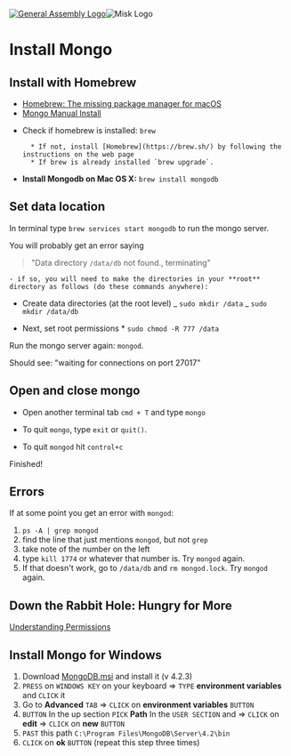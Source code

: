 [![General Assembly Logo](https://camo.githubusercontent.com/1a91b05b8f4d44b5bbfb83abac2b0996d8e26c92/687474703a2f2f692e696d6775722e636f6d2f6b6538555354712e706e67)](https://generalassemb.ly/education/web-development-immersive)![Misk Logo](https://i.ibb.co/KmXhJbm/Webp-net-resizeimage-1.png)

# Install Mongo

## Install with Homebrew

- [Homebrew: The missing package manager for macOS](https://brew.sh/)
- [Mongo Manual Install](https://docs.mongodb.com/manual/installation/)

* Check if homebrew is installed: `brew`

      	* If not, install [Homebrew](https://brew.sh/) by following the instructions on the web page
      	* If brew is already installed `brew upgrade`.

* **Install Mongodb on Mac OS X:** `brew install mongodb`

## Set data location

In terminal type `brew services start mongodb` to run the mongo server.

You will probably get an error saying

> "Data directory `/data/db` not found., terminating"

    - if so, you will need to make the directories in your **root** directory as follows (do these commands anywhere):

- Create data directories (at the root level)
  _ `sudo mkdir /data`
  _ `sudo mkdir /data/db`

- Next, set root permissions \* `sudo chmod -R 777 /data`

Run the mongo server again: `mongod`.

Should see: "waiting for connections on port 27017"

## Open and close mongo

- Open another terminal tab `cmd + T` and type `mongo`

- To quit `mongo`, type `exit` or `quit()`.

- To quit `mongod` hit `control+c`

Finished!

## Errors

If at some point you get an error with `mongod`:

1. `ps -A | grep mongod`
1. find the line that just mentions `mongod`, but not `grep`
1. take note of the number on the left
1. type `kill 1774` or whatever that number is. Try `mongod` again.
1. If that doesn't work, go to `/data/db` and `rm mongod.lock`. Try `mongod` again.

## Down the Rabbit Hole: Hungry for More

[Understanding Permissions](https://www.elated.com/articles/understanding-permissions/)

## Install Mongo for Windows

1. Download [MongoDB.msi](https://www.mongodb.com/download-center/community) and install it (v 4.2.3)
1. `PRESS` on `WINDOWS KEY` on your keyboard => `TYPE` **environment variables** and `CLICK` it
1. Go to **Advanced** `TAB` => `CLICK` on **environment variables** `BUTTON`
1. `BUTTON` In the up section `PICK` **Path** In the `USER SECTION` and => `CLICK` on **edit** => `CLICK` on **new** `BUTTON`
1. `PAST` this path `C:\Program Files\MongoDB\Server\4.2\bin`
1. `CLICK` on **ok** `BUTTON` (repeat this step three times)
